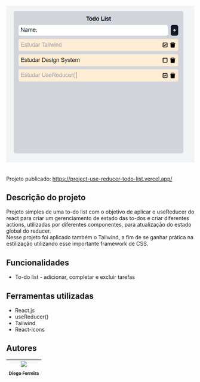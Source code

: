 # <p align="center">![To-do List](./img.png)<br></p>

Projeto publicado: https://project-use-reducer-todo-list.vercel.app/

## Descrição do projeto
Projeto simples de uma to-do list com o objetivo de aplicar o useReducer do react para criar um gerenciamento de estado das to-dos e criar diferentes actions, utilizadas por diferentes componentes, para atualização do estado global do reducer. <br>
Nesse projeto foi aplicado também o Tailwind, a fim de se ganhar prática na estilização utilizando esse importante framework de CSS.

## Funcionalidades
* To-do list - adicionar, completar e excluir tarefas

## Ferramentas utilizadas
* React.js
* useReducer()
* Tailwind
* React-icons

## Autores
| [<img src="https://avatars.githubusercontent.com/u/97759524?v=4" width=115><br><sub>Diego Ferreira</sub>](https://github.com/diegonf) | 
| :---: |